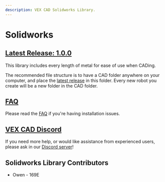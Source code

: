 ```yaml
---
description: VEX CAD Solidworks Library.
---
```


# Solidworks

## [Latest Release: 1.0.0](https://github.com/VEX-CAD/VEX-CAD-Solidworks/releases/latest)

This library includes every length of metal for ease of use when CADing.

The recommended file structure is to have a CAD folder anywhere on your computer, and place the [latest release](https://github.com/VEX-CAD/VEX-CAD-Solidworks/releases/latest) in this folder. Every new robot you create will be a new folder in the CAD folder.

## [FAQ](https://github.com/VEX-CAD/VEX-CAD-Solidworks/wiki)

Please read the [FAQ](https://github.com/VEX-CAD/VEX-CAD-Solidworks/wiki) if you're having installation issues.

## [VEX CAD Discord](https://discord.gg/BKV3DJm)

If you need more help, or would like assistance from experienced users, please ask in our [Discord server](https://discord.gg/BKV3DJm)!

## Solidworks Library Contributors

* Owen - 169E



